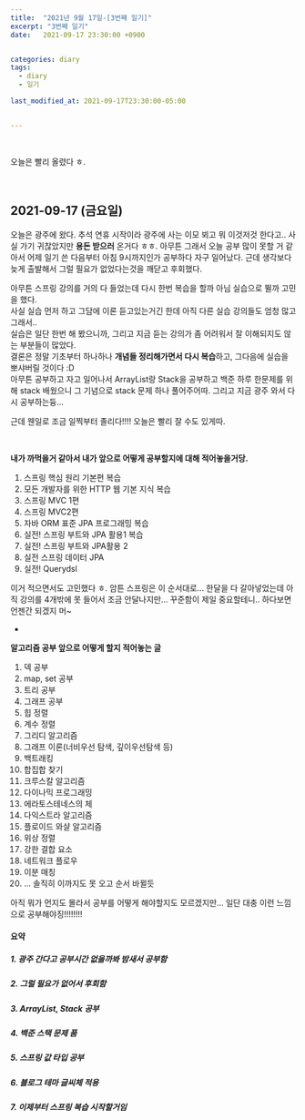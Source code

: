 ```yaml
---
title:  "2021년 9월 17일-[3번째 일기]"
excerpt: "3번째 일기"
date:   2021-09-17 23:30:00 +0900


categories: diary
tags:
  - diary
  - 일기

last_modified_at: 2021-09-17T23:30:00-05:00


---
```


<br/>

 오늘은 빨리 올렸다 ㅎ.

<br/>

## 2021-09-17 (금요일)

오늘은 광주에 왔다. 추석 연휴 시작이라 광주에 사는 이모 뵈고 뭐 이것저것 한다고.. 사실 가기 귀찮았지만 **용돈 받으러** 온거다 ㅎㅎ. 아무튼 그래서 오늘 공부 많이 못할 거 같아서 어제 일기 쓴 다음부터 아침 9시까지인가 공부하다 자구 일어났다. 근데 생각보다 늦게 출발해서 그럴 필요가 없었다는것을 깨닫고 후회했다.<br/>

아무튼 스프링 강의를 거의 다 들었는데 다시 한번 복습을 할까 아님 실습으로 뛸까 고민을 했다.<br/>사실 실습 먼저 하고 그담에 이론 듣고있는거긴 한데 아직 다른 실습 강의들도 엄청 많고 그래서.. <br/>실습은 일단 한번 해 봤으니까, 그리고 지금 듣는 강의가 좀 어려워서 잘 이해되지도 않는 부분들이 많았다. <br/> 결론은 정말 기초부터 하나하나 **개념들 정리해가면서 다시 복습**하고, 그다음에 실습을 뽀샤버릴 것이다 :D<br/>아무튼 공부하고 자고 일어나서 ArrayList랑  Stack을 공부하고 백준 하루 한문제를 위해 stack 배웠으니 그 기념으로 stack 문제 하나 풀어주어따. 그리고 지금 광주 와서 다시 공부하는듕...

근데 웬일로 조금 일찍부터 졸리다!!!! 오늘은 빨리 잘 수도 있게따.

<br/>

**내가 까먹을거 같아서 내가 앞으로 어떻게 공부할지에 대해 적어놓을거당.**

1. 스프링 핵심 원리 기본편 복습
2. 모든 개발자를 위한 HTTP 웹 기본 지식 복습  
3. 스프링 MVC 1편
4. 스프링 MVC2편
5. 자바 ORM 표준 JPA 프로그래밍 복습
6. 실전! 스프링 부트와 JPA 활용1 복습
7. 실전! 스프링 부트와 JPA활용 2
8. 실전 스프링 데이터 JPA
9. 실전! Querydsl

이거 적으면서도 고민했다 ㅎ. 암튼 스프링은 이 순서대로... 한달을 다 갈아넣었는데 아직 강의를 4개밖에 못 들어서 조금 안달나지만... 꾸준함이 제일 중요할테니.. 하다보면 언젠간 되겠지 머~

+

**알고리즘 공부 앞으로 어떻게 할지 적어놓는 글**

1. 덱 공부
2. map, set 공부
3. 트리 공부
4. 그래프 공부
5. 힙 정렬
6. 계수 정렬
7. 그리디 알고리즘
8. 그래프 이론(너비우선 탐색, 깊이우선탐색 등)
9. 백트래킹
10. 합집합 찾기
11. 크루스칼 알고리즘
12. 다이나믹 프로그래밍
13. 에라토스테네스의 체
14. 다익스트라 알고리즘
15. 플로이드 와샬 알고리즘
16. 위상 정렬
17. 강한 결합 요소
18. 네트워크 플로우
19. 이분 매칭
20. ... 솔직히 이까지도 못 오고 순서 바뀔듯

아직 뭐가 먼지도 몰라서 공부를 어떻게 해야할지도 모르겠지만... 일단 대충 이런 느낌으로 공부해야징!!!!!!!!

#### 요약

##### 1. 광주 간다고 공부시간 없을까봐 밤새서 공부함

##### 2. 그럴 필요가 없어서 후회함

##### 3. ArrayList, Stack 공부

##### 4. 백준 스택 문제 품

##### 5. 스프링 값 타입 공부

##### 6. 블로그 테마 글씨체 적용

##### 7. 이제부터 스프링 복습 시작할거임



